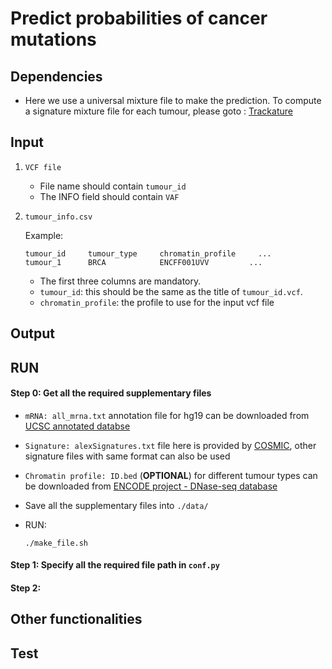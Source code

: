 # Predict probabilities of cancer mutations 

## Dependencies
- Here we use a universal mixture file to make the prediction. To compute a signature mixture file for each tumour, please goto : [Trackature](https://github.com/YuliaRubanova/Trackature)

## Input

1. `VCF file` 
    * File name should contain `tumour_id`
    * The INFO field should contain `VAF`
2. `tumour_info.csv`

    Example:
    ```
    tumour_id     tumour_type     chromatin_profile     ...
    tumour_1      BRCA            ENCFF001UVV         ...
    ```
    * The first three columns are mandatory. 
    * `tumour_id`: this should be the same as the title of `tumour_id.vcf`.
    * `chromatin_profile`: the profile to use for the input vcf file


## Output





## RUN


#### Step 0: Get all the required supplementary files 
* `mRNA: all_mrna.txt` annotation file for hg19 can be downloaded from [UCSC annotated databse](http://hgdownload.cse.ucsc.edu/goldenPath/hg19/database/all_mrna.txt.gz)
* `Signature: alexSignatures.txt` file here is provided by [COSMIC](http://cancer.sanger.ac.uk/cosmic/signatures), other signature files with same format can also be used 
* `Chromatin profile: ID.bed` (**OPTIONAL**) for different tumour types can be downloaded from [ENCODE project - DNase-seq database](https://www.encodeproject.org/matrix/?type=Experiment&status=released&assay_slims=DNA+accessibility&replicates.library.biosample.donor.organism.scientific_name=Homo+sapiens&award.project=ENCODE)
* Save all the supplementary files into `./data/`
* RUN: 

    ```
    ./make_file.sh
    ```


#### Step 1: Specify all the required file path in `conf.py`

#### Step 2: 


## Other functionalities



## Test


